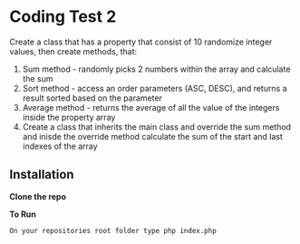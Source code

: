 # Coding Test 2
Create a class that has a property that consist of 10 randomize integer
values, then create methods, that:
1. Sum method - randomly picks 2 numbers within the array and calculate
the sum
2. Sort method - access an order parameters (ASC, DESC), and returns a
result sorted based on the parameter
3. Average method - returns the average of all the value of the integers
inside the property array
4. Create a class that inherits the main class and override the sum
method and inisde the override method calculate the sum of the start and
last indexes of the array

## Installation
**Clone the repo**

**To Run**
```
On your repositories root folder type php index.php
```
